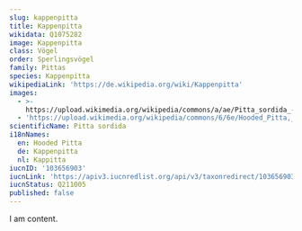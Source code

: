 ```yaml
---
slug: kappenpitta
title: Kappenpitta
wikidata: Q1075282
image: Kappenpitta
class: Vögel
order: Sperlingsvögel
family: Pittas
species: Kappenpitta
wikipediaLink: 'https://de.wikipedia.org/wiki/Kappenpitta'
images:
  - >-
    https://upload.wikimedia.org/wikipedia/commons/a/ae/Pitta_sordida_-_Sri_Phang_Nga.jpg
  - 'https://upload.wikimedia.org/wikipedia/commons/6/6e/Hooded_Pitta,_crop.jpg'
scientificName: Pitta sordida
i18nNames:
  en: Hooded Pitta
  de: Kappenpitta
  nl: Kappitta
iucnID: '103656903'
iucnLink: 'https://apiv3.iucnredlist.org/api/v3/taxonredirect/103656903'
iucnStatus: Q211005
published: false
---
```


I am content.
